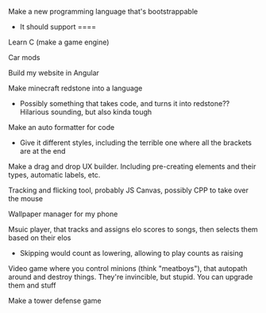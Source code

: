 Make a new programming language that's bootstrappable
 
- It should support ====

Learn C (make a game engine)

Car mods

Build my website in Angular

Make minecraft redstone into a language

- Possibly something that takes code, and turns it into redstone?? Hilarious sounding, but also kinda tough

Make an auto formatter for code

- Give it different styles, including the terrible one where all the brackets are at the end

Make a drag and drop UX builder. Including pre-creating elements and their types, automatic labels, etc.

Tracking and flicking tool, probably JS Canvas, possibly CPP to take over the mouse

Wallpaper manager for my phone

Msuic player, that tracks and assigns elo scores to songs, then selects them based on their elos
* Skipping would count as lowering, allowing to play counts as raising

Video game where you control minions (think "meatboys"), that autopath around and destroy things. They're invincible, but stupid. You can upgrade them and stuff

Make a tower defense game
